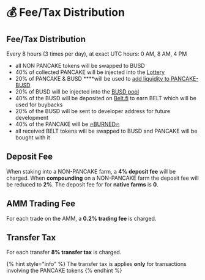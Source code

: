 # 💰 Fee/Tax Distribution

## Fee/Tax Distribution  <a id="deposit-fee"></a>

Every 8 hours \(3 times per day\), at exact UTC hours: 0 AM, 8 AM, 4 PM

* all NON PANCAKE tokens will be swapped to BUSD
* 40% of collected PANCAKE will be injected into the [Lottery](lottery.md)
* 20% of PANCAKE & BUSD ****will be used to [add liquidity to PANCAKE-BUSD](automatic-liquidity.md)
* 20% of BUSD will be injected into the [BUSD pool](token-pools.md)
* 40% of the BUSD will be deposited on [Belt.fi](https://belt.fi/bsc) to earn BELT which will be used for buybacks
* 20% of the BUSD will be sent to developer address for future development
* 40% of the PANCAKE will be [🔥BURNED🔥](https://testnet.bscscan.com/token/0xfcf5c003e9c4ab9231b333133611f1b3055c7973?a=0x000000000000000000000000000000000000dEaD) 
* all received BELT tokens will be swapped to BUSD and PANCAKE will be bought with it

## Deposit Fee <a id="deposit-fee"></a>

When staking into a NON-PANCAKE farm, a **4% deposit fee** will be charged. When **compounding** on a NON-PANCAKE farm the deposit fee will be reduced to **2%**. The deposit fee for for **native farms** is **0**.

## AMM Trading Fee <a id="trading-fee"></a>

For each trade on the AMM, a **0.2% trading fee** is charged.

## Transfer Tax <a id="transfer-tax"></a>

For each transfer **8% transfer tax** is charged.

{% hint style="info" %}
The transfer tax is applies **only** for transactions involving the PANCAKE tokens
{% endhint %}



  


